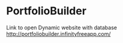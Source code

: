 # PortfolioBuilder

Link to open Dynamic website with database  http://portfoliobuilder.infinityfreeapp.com/
